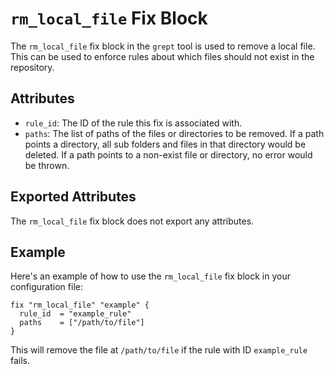 # `rm_local_file` Fix Block

The `rm_local_file` fix block in the `grept` tool is used to remove a local file. This can be used to enforce rules about which files should not exist in the repository.

## Attributes

- `rule_id`: The ID of the rule this fix is associated with.
- `paths`: The list of paths of the files or directories to be removed. If a path points a directory, all sub folders and files in that directory would be deleted. If a path points to a non-exist file or directory, no error would be thrown.

## Exported Attributes

The `rm_local_file` fix block does not export any attributes.

## Example

Here's an example of how to use the `rm_local_file` fix block in your configuration file:

```hcl
fix "rm_local_file" "example" {
  rule_id  = "example_rule"
  paths    = ["/path/to/file"]
}
```

This will remove the file at `/path/to/file` if the rule with ID `example_rule` fails.